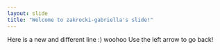 ```yaml
---
layout: slide
title: "Welcome to zakrocki-gabriella's slide!"
---
```

Here is a new and different line :) woohoo
Use the left arrow to go back!
